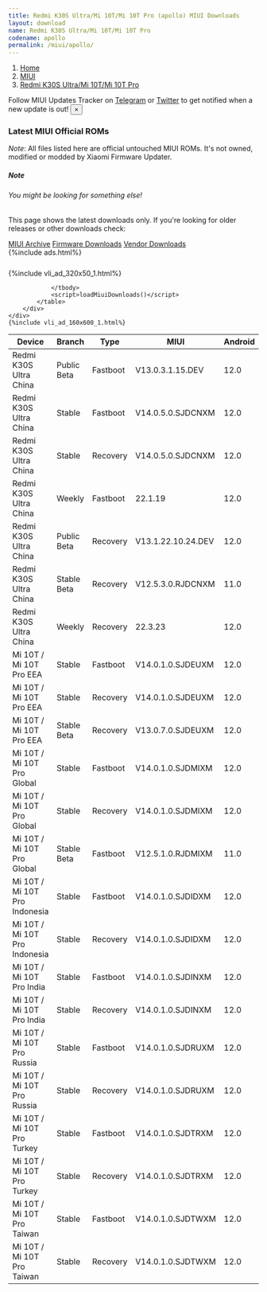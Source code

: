 ```yaml
---
title: Redmi K30S Ultra/Mi 10T/Mi 10T Pro (apollo) MIUI Downloads
layout: download
name: Redmi K30S Ultra/Mi 10T/Mi 10T Pro
codename: apollo
permalink: /miui/apollo/
---
```

<nav aria-label="breadcrumb">
    <ol class="breadcrumb">
        <li class="breadcrumb-item"><a href="/">Home</a></li>
        <li class="breadcrumb-item"><a href="/miui/">MIUI</a></li>
        <li class="breadcrumb-item active" aria-current="page"><a href="/miui/apollo/">Redmi K30S Ultra/Mi 10T/Mi 10T Pro</a></li>
    </ol>
</nav>
<div class="alert alert-primary alert-dismissible fade show" role="alert">
    Follow MIUI Updates Tracker on <a href="https://t.me/MIUIUpdatesTracker" class="alert-link">Telegram</a>
     or <a href="https://twitter.com/MiFwUpdater" class="alert-link">Twitter</a> to get notified when a new update is out!
    <button type="button" class="close" data-dismiss="alert" aria-label="Close">
        <span aria-hidden="true">&times;</span>
    </button>
</div>

### Latest MIUI Official ROMs
*Note*: All files listed here are official untouched MIUI ROMs. It's not owned, modified or modded by Xiaomi Firmware Updater.
<div class="card">
  <div class="card-body">
    <h5 class="card-title">Note</h5>
    <h6 class="card-subtitle mb-2 text-muted">You might be looking for something else!</h6>
    <p class="card-text">This page shows the latest downloads only.
     If you're looking for older releases or other downloads check:</p>
    <a href="/archive/miui/apollo/" class="card-link">MIUI Archive</a>
    <a href="/firmware/apollo/" class="card-link">Firmware Downloads</a>
    <a href="/vendor/apollo/" class="card-link">Vendor Downloads</a>
  </div>
</div>
{%include ads.html%}
<div class="row justify-content-center">
    <div class="col-10">
        <div class="table-responsive-md" style="margin-top: 25px;">
            {%include vli_ad_320x50_1.html%}
            <table id="miui" class="display dt-responsive nowrap compact table table-striped table-hover table-sm">
                <thead class="thead-dark">
                    <tr>
                        <th data-ref="device">Device</th>
                        <th data-ref="branch">Branch</th>
                        <th data-ref="type">Type</th>
                        <th data-ref="miui">MIUI</th>
                        <th data-ref="android">Android</th>
                        <th data-ref="size">Size</th>
                        <th data-ref="size">Date</th>
                        <th data-ref="link">Link</th>
                    </tr>
                </thead>
                <tbody>
                <tr><td>Redmi K30S Ultra China</td><td>Public Beta</td><td>Fastboot</td><td>V13.0.3.1.15.DEV</td><td>12.0</td><td>4.9 GB</td><td>2022-03-08</td><td><a href="/miui/apollo/public beta/V13.0.3.1.15.DEV/">Download</a></td></tr>
<tr><td>Redmi K30S Ultra China</td><td>Stable</td><td>Fastboot</td><td>V14.0.5.0.SJDCNXM</td><td>12.0</td><td>5.3 GB</td><td>2023-03-01</td><td><a href="/miui/apollo/stable/V14.0.5.0.SJDCNXM/">Download</a></td></tr>
<tr><td>Redmi K30S Ultra China</td><td>Stable</td><td>Recovery</td><td>V14.0.5.0.SJDCNXM</td><td>12.0</td><td>4.7 GB</td><td>2023-03-08</td><td><a href="/miui/apollo/stable/V14.0.5.0.SJDCNXM/">Download</a></td></tr>
<tr><td>Redmi K30S Ultra China</td><td>Weekly</td><td>Fastboot</td><td>22.1.19</td><td>12.0</td><td>5.6 GB</td><td>2022-01-19</td><td><a href="/miui/apollo/weekly/22.1.19/">Download</a></td></tr>
<tr><td>Redmi K30S Ultra China</td><td>Public Beta</td><td>Recovery</td><td>V13.1.22.10.24.DEV</td><td>12.0</td><td>4.8 GB</td><td>2022-10-28</td><td><a href="/miui/apollo/public beta/V13.1.22.10.24.DEV/">Download</a></td></tr>
<tr><td>Redmi K30S Ultra China</td><td>Stable Beta</td><td>Recovery</td><td>V12.5.3.0.RJDCNXM</td><td>11.0</td><td>3.9 GB</td><td>2021-08-10</td><td><a href="/miui/apollo/stable beta/V12.5.3.0.RJDCNXM/">Download</a></td></tr>
<tr><td>Redmi K30S Ultra China</td><td>Weekly</td><td>Recovery</td><td>22.3.23</td><td>12.0</td><td>4.8 GB</td><td>2022-03-24</td><td><a href="/miui/apollo/weekly/22.3.23/">Download</a></td></tr>
<tr><td>Mi 10T / Mi 10T Pro EEA</td><td>Stable</td><td>Fastboot</td><td>V14.0.1.0.SJDEUXM</td><td>12.0</td><td>4.9 GB</td><td>2023-03-17</td><td><a href="/miui/apollo/stable/V14.0.1.0.SJDEUXM/">Download</a></td></tr>
<tr><td>Mi 10T / Mi 10T Pro EEA</td><td>Stable</td><td>Recovery</td><td>V14.0.1.0.SJDEUXM</td><td>12.0</td><td>3.5 GB</td><td>2023-03-22</td><td><a href="/miui/apollo/stable/V14.0.1.0.SJDEUXM/">Download</a></td></tr>
<tr><td>Mi 10T / Mi 10T Pro EEA</td><td>Stable Beta</td><td>Recovery</td><td>V13.0.7.0.SJDEUXM</td><td>12.0</td><td>3.4 GB</td><td>2022-06-08</td><td><a href="/miui/apollo/stable beta/V13.0.7.0.SJDEUXM/">Download</a></td></tr>
<tr><td>Mi 10T / Mi 10T Pro Global</td><td>Stable</td><td>Fastboot</td><td>V14.0.1.0.SJDMIXM</td><td>12.0</td><td>5.0 GB</td><td>2023-03-23</td><td><a href="/miui/apollo/stable/V14.0.1.0.SJDMIXM/">Download</a></td></tr>
<tr><td>Mi 10T / Mi 10T Pro Global</td><td>Stable</td><td>Recovery</td><td>V14.0.1.0.SJDMIXM</td><td>12.0</td><td>3.5 GB</td><td>2023-03-31</td><td><a href="/miui/apollo/stable/V14.0.1.0.SJDMIXM/">Download</a></td></tr>
<tr><td>Mi 10T / Mi 10T Pro Global</td><td>Stable Beta</td><td>Fastboot</td><td>V12.5.1.0.RJDMIXM</td><td>11.0</td><td>5.3 GB</td><td>2021-07-08</td><td><a href="/miui/apollo/stable beta/V12.5.1.0.RJDMIXM/">Download</a></td></tr>
<tr><td>Mi 10T / Mi 10T Pro Indonesia</td><td>Stable</td><td>Fastboot</td><td>V14.0.1.0.SJDIDXM</td><td>12.0</td><td>4.5 GB</td><td>2023-04-04</td><td><a href="/miui/apollo/stable/V14.0.1.0.SJDIDXM/">Download</a></td></tr>
<tr><td>Mi 10T / Mi 10T Pro Indonesia</td><td>Stable</td><td>Recovery</td><td>V14.0.1.0.SJDIDXM</td><td>12.0</td><td>3.4 GB</td><td>2023-04-13</td><td><a href="/miui/apollo/stable/V14.0.1.0.SJDIDXM/">Download</a></td></tr>
<tr><td>Mi 10T / Mi 10T Pro India</td><td>Stable</td><td>Fastboot</td><td>V14.0.1.0.SJDINXM</td><td>12.0</td><td>4.2 GB</td><td>2023-05-12</td><td><a href="/miui/apollo/stable/V14.0.1.0.SJDINXM/">Download</a></td></tr>
<tr><td>Mi 10T / Mi 10T Pro India</td><td>Stable</td><td>Recovery</td><td>V14.0.1.0.SJDINXM</td><td>12.0</td><td>3.4 GB</td><td>2023-05-22</td><td><a href="/miui/apollo/stable/V14.0.1.0.SJDINXM/">Download</a></td></tr>
<tr><td>Mi 10T / Mi 10T Pro Russia</td><td>Stable</td><td>Fastboot</td><td>V14.0.1.0.SJDRUXM</td><td>12.0</td><td>4.6 GB</td><td>2023-03-29</td><td><a href="/miui/apollo/stable/V14.0.1.0.SJDRUXM/">Download</a></td></tr>
<tr><td>Mi 10T / Mi 10T Pro Russia</td><td>Stable</td><td>Recovery</td><td>V14.0.1.0.SJDRUXM</td><td>12.0</td><td>3.4 GB</td><td>2023-04-06</td><td><a href="/miui/apollo/stable/V14.0.1.0.SJDRUXM/">Download</a></td></tr>
<tr><td>Mi 10T / Mi 10T Pro Turkey</td><td>Stable</td><td>Fastboot</td><td>V14.0.1.0.SJDTRXM</td><td>12.0</td><td>4.5 GB</td><td>2023-04-04</td><td><a href="/miui/apollo/stable/V14.0.1.0.SJDTRXM/">Download</a></td></tr>
<tr><td>Mi 10T / Mi 10T Pro Turkey</td><td>Stable</td><td>Recovery</td><td>V14.0.1.0.SJDTRXM</td><td>12.0</td><td>3.4 GB</td><td>2023-04-11</td><td><a href="/miui/apollo/stable/V14.0.1.0.SJDTRXM/">Download</a></td></tr>
<tr><td>Mi 10T / Mi 10T Pro Taiwan</td><td>Stable</td><td>Fastboot</td><td>V14.0.1.0.SJDTWXM</td><td>12.0</td><td>4.3 GB</td><td>2023-04-04</td><td><a href="/miui/apollo/stable/V14.0.1.0.SJDTWXM/">Download</a></td></tr>
<tr><td>Mi 10T / Mi 10T Pro Taiwan</td><td>Stable</td><td>Recovery</td><td>V14.0.1.0.SJDTWXM</td><td>12.0</td><td>3.3 GB</td><td>2023-04-23</td><td><a href="/miui/apollo/stable/V14.0.1.0.SJDTWXM/">Download</a></td></tr>

                </tbody>
                <script>loadMiuiDownloads()</script>
            </table>
        </div>
    </div>
    {%include vli_ad_160x600_1.html%}
</div>
